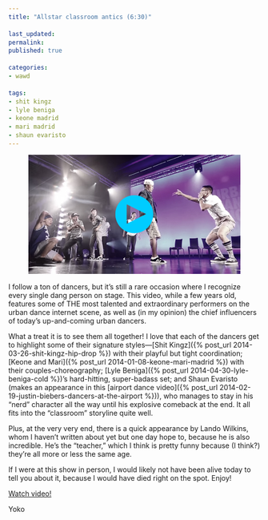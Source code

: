 ```yaml
---
title: "Allstar classroom antics (6:30)"

last_updated: 
permalink: 
published: true

categories:
- wawd

tags:
- shit kingz
- lyle beniga
- keone madrid
- mari madrid
- shaun evaristo
---
```


<figure>
	<a href="https://www.youtube.com/watch?v=K0zbdB9gwZA"><img src="/assets/images/2015-03-25-allstar-classroom-antics.jpg" alt="Shaun (playing the geek) about to go off on Lyle (playing the bully)" /></a>
</figure>

I follow a ton of dancers, but it’s still a rare occasion where I recognize every single dang person on stage. This video, while a few years old, features some of THE most talented and extraordinary performers on the urban dance internet scene, as well as (in my opinion) the chief influencers of today’s up-and-coming urban dancers.

What a treat it is to see them all together! I love that each of the dancers get to highlight some of their signature styles—[Shit Kingz]({% post_url 2014-03-26-shit-kingz-hip-drop %}) with their playful but tight coordination; [Keone and Mari]({% post_url 2014-01-08-keone-mari-madrid %}) with their couples-choreography; [Lyle Beniga]({% post_url 2014-04-30-lyle-beniga-cold %})’s hard-hitting, super-badass set; and Shaun Evaristo (makes an appearance in this [airport dance video]({% post_url 2014-02-19-justin-biebers-dancers-at-the-airport %})), who manages to stay in his “nerd” character all the way until his explosive comeback at the end. It all fits into the “classroom” storyline quite well.

Plus, at the very very end, there is a quick appearance by Lando Wilkins, whom I haven’t written about yet but one day hope to, because he is also incredible. He’s the “teacher,” which I think is pretty funny because (I think?) they’re all more or less the same age.

If I were at this show in person, I would likely not have been alive today to tell you about it, because I would have died right on the spot. Enjoy!

[Watch video!](https://www.youtube.com/watch?v=K0zbdB9gwZA)

Yoko